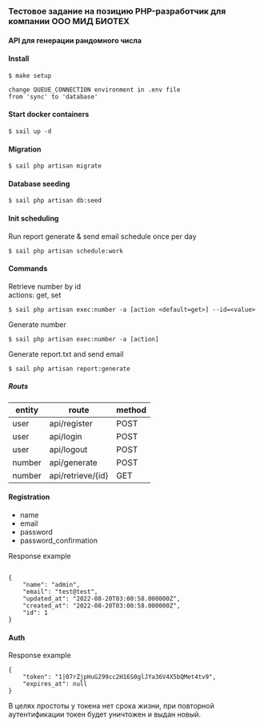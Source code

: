 ### Тестовое задание на позицию PHP-разработчик для компании ООО МИД БИОТЕХ
#### API для генерации рандомного числа

#### Install

~~~
$ make setup

change QUEUE_CONNECTION environment in .env file
from 'sync' to 'database'
~~~

#### Start docker containers

~~~
$ sail up -d
~~~

#### Migration

~~~
$ sail php artisan migrate
~~~

#### Database seeding

~~~
$ sail php artisan db:seed
~~~

#### Init scheduling

Run report generate & send email schedule once per day 
~~~
$ sail php artisan schedule:work
~~~

#### Commands

Retrieve number by id <br> actions: get, set
~~~
$ sail php artisan exec:number -a [action <default=get>] --id=<value>
~~~

Generate number
~~~
$ sail php artisan exec:number -a [action]
~~~

Generate report.txt and send email
~~~
$ sail php artisan report:generate
~~~

##### Routs

| entity | route             | method |
|--------|-------------------|--------|
| user   | api/register      | POST   |
| user   | api/login         | POST   |
| user   | api/logout        | POST   |   
| number | api/generate      | POST   |   
| number | api/retrieve/{id} | GET    |

#### Registration

- name
- email
- password
- password_confirmation

Response example
~~~

{
    "name": "admin",
    "email": "test@test",
    "updated_at": "2022-08-20T03:00:58.000000Z",
    "created_at": "2022-08-20T03:00:58.000000Z",
    "id": 1
}
~~~
#### Auth
Response example
~~~
{
    "token": "1|07rZjpHuG299cc2H16S0glJYa36V4X5bQMet4tv9",
    "expires_at": null
}
~~~
В целях простоты у токена нет срока жизни, при повторной аутентификации токен будет уничтожен и выдан новый.



